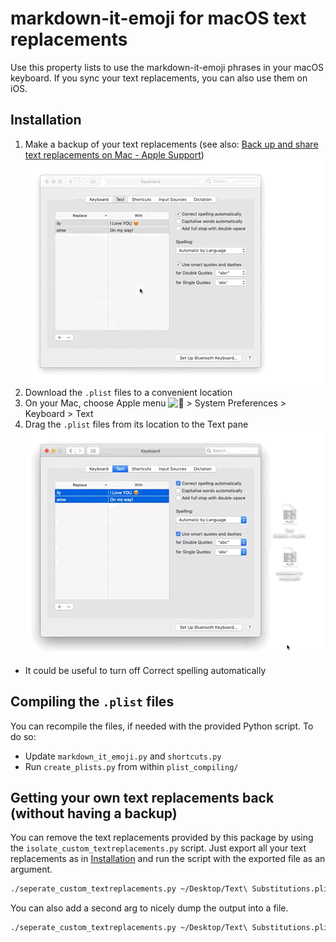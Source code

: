 # markdown-it-emoji for macOS text replacements

Use this property lists to use the markdown-it-emoji phrases in your macOS keyboard.
If you sync your text replacements, you can also use them on iOS.

## Installation

1. Make a backup of your text replacements (see also: [Back up and share text replacements on Mac - Apple Support](https://support.apple.com/guide/mac-help/back-up-and-share-text-replacements-on-mac-mchl2a7bd795/mac "Back up and share text replacements on Mac - Apple Support"))
   <br/>
   ![Export drag'n'drop animation](images/export_drag_n_drop.gif "Drag the selected replacements from the Text pane to the desktop.")
2. Download the `.plist` files to a convenient location
3. On your Mac, choose Apple menu <img src="https://help.apple.com/assets/5EEA9740094622C95611FEFA/5EEA9762094622C95611FF09/en_US/e043ddf1a45711e13f0b30612db65e21.png" alt="" height="15" width="13" originalimagename="SharedGlobalArt/IL_AppleLogo.png"> > System Preferences > Keyboard > Text
4. Drag the `.plist` files from its location to the Text pane
   <br/>
   ![Import drag'n'drop animation](images/import_drag_n_drop.gif "Drag the `.plist` files from its location to the Text pane")
* It could be useful to turn off Correct spelling automatically

## Compiling the `.plist` files

You can recompile the files, if needed with the provided Python script.
To do so:

* Update `markdown_it_emoji.py` and `shortcuts.py`
* Run `create_plists.py` from within `plist_compiling/`

## Getting your own text replacements back (without having a backup)

You can remove the text replacements provided by this package by using the `isolate_custom_textreplacements.py` script.
Just export all your text replacements as in [Installation](#installation) and run the script with the exported file as an argument.
``` bash
./seperate_custom_textreplacements.py ~/Desktop/Text\ Substitutions.plist
```
You can also add a second arg to nicely dump the output into a file.
``` bash
./seperate_custom_textreplacements.py ~/Desktop/Text\ Substitutions.plist ~/Desktop/output.plist
```
